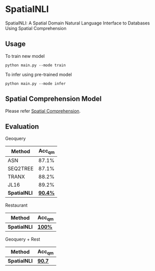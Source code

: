# SpatialNLI

  SpatialNLI: A Spatial Domain Natural Language Interface to Databases Using Spatial Comprehension

## Usage
To train new model

```python main.py --mode train```

To infer using pre-trained model

```python main.py --mode infer```


## Spatial Comprehension Model
Please refer [Spatial Comprehension](https://github.com/VV123/Spatial-Comprehension).
## Evaluation

Geoquery

| Method        | Acc<sub>qm</sub>|
| ------------- | ------------- |
| ASN           | 87.1%         |
| SEQ2TREE      | 87.1%         |
| TRANX         | 88.2%         |
| JL16          | 89.2%         |
| **SpatialNLI**| [**90.4%**](https://drive.google.com/drive/folders/1GskZI_sPrDbp9yn6YjEtLmmEKtLvT85o)     |

Restaurant

|Method        | Acc<sub>qm</sub>|
|--------------|-----------------|
|**SpatialNLI**|[**100%**](https://drive.google.com/drive/folders/1heNxCCuQ2O8NgfIYFViG0lEk1KwF02Uq)        |


Geoquery + Rest

|Method| Acc<sub>qm</sub>|
|--------------|-----------------|
|**SpatialNLI**|[**90.7**](https://drive.google.com/drive/folders/1ydwkOq-2TokSgL3EmjmJC3i7oYL07PrO)|
